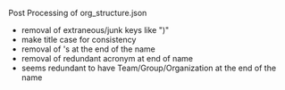 Post Processing of org_structure.json

- removal of extraneous/junk keys like ")"
- make title case for consistency
- removal of 's at the end of the name
- removal of redundant acronym at end of name
- seems redundant to have Team/Group/Organization at the end of the name
